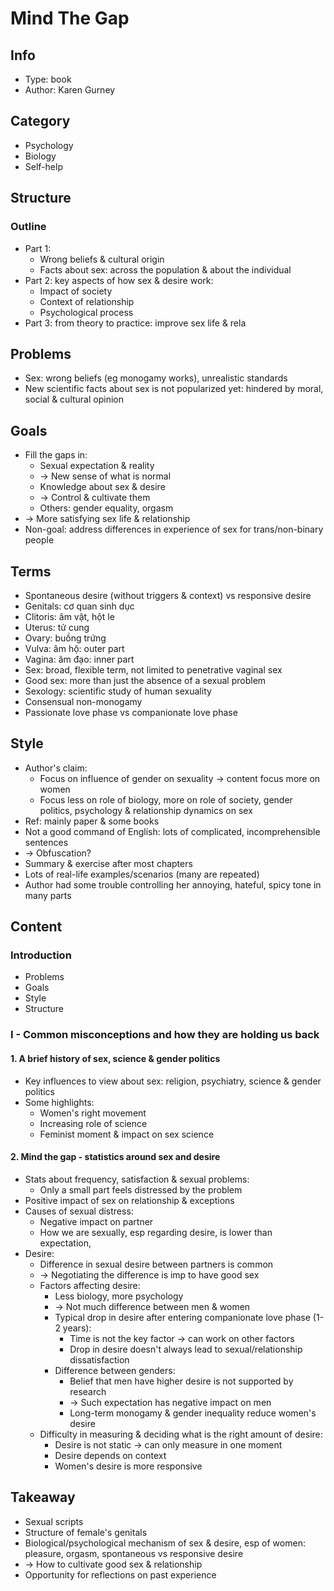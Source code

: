 # Mind The Gap

## Info
- Type: book
- Author: Karen Gurney

## Category
- Psychology
- Biology
- Self-help

## Structure
### Outline
- Part 1:
  - Wrong beliefs & cultural origin
  - Facts about sex: across the population & about the individual
- Part 2: key aspects of how sex & desire work:
  - Impact of society
  - Context of relationship
  - Psychological process
- Part 3: from theory to practice: improve sex life & rela

## Problems
- Sex: wrong beliefs (eg monogamy works), unrealistic standards
- New scientific facts about sex is not popularized yet: hindered by moral, social & cultural opinion

## Goals
- Fill the gaps in:
  - Sexual expectation & reality
  - -> New sense of what is normal
  - Knowledge about sex & desire
  - -> Control & cultivate them
  - Others: gender equality, orgasm
- -> More satisfying sex life & relationship
- Non-goal: address differences in experience of sex for trans/non-binary people

## Terms
- Spontaneous desire (without triggers & context) vs responsive desire
- Genitals: cơ quan sinh dục
- Clitoris: âm vật, hột le
- Uterus: tử cung
- Ovary: buồng trứng
- Vulva: âm hộ: outer part
- Vagina: âm đạo: inner part
- Sex: broad, flexible term, not limited to penetrative vaginal sex
- Good sex: more than just the absence of a sexual problem
- Sexology: scientific study of human sexuality
- Consensual non-monogamy
- Passionate love phase vs companionate love phase

## Style
- Author's claim:
  - Focus on influence of gender on sexuality -> content focus more on women
  - Focus less on role of biology, more on role of society, gender politics, psychology & relationship dynamics on sex
- Ref: mainly paper & some books
- Not a good command of English: lots of complicated, incomprehensible sentences
- -> Obfuscation?
- Summary & exercise after most chapters
- Lots of real-life examples/scenarios (many are repeated)
- Author had some trouble controlling her annoying, hateful, spicy tone in many parts

## Content

### Introduction
- Problems
- Goals
- Style
- Structure

### I - Common misconceptions and how they are holding us back

#### 1. A brief history of sex, science & gender politics
- Key influences to view about sex: religion, psychiatry, science & gender politics
- Some highlights:
  - Women's right movement
  - Increasing role of science
  - Feminist moment & impact on sex science

#### 2. Mind the gap - statistics around sex and desire
- Stats about frequency, satisfaction & sexual problems:
  - Only a small part feels distressed by the problem
- Positive impact of sex on relationship & exceptions
- Causes of sexual distress:
  - Negative impact on partner
  - How we are sexually, esp regarding desire, is lower than expectation, 
- Desire:
  - Difference in sexual desire between partners is common
  - -> Negotiating the difference is imp to have good sex
  - Factors affecting desire:
    - Less biology, more psychology
    - -> Not much difference between men & women
    - Typical drop in desire after entering companionate love phase (1-2 years):
      - Time is not the key factor -> can work on other factors
      - Drop in desire doesn't always lead to sexual/relationship dissatisfaction
    - Difference between genders:
      - Belief that men have higher desire is not supported by research
      - -> Such expectation has negative impact on men
      - Long-term monogamy & gender inequality reduce women's desire
  - Difficulty in measuring & deciding what is the right amount of desire:
    - Desire is not static -> can only measure in one moment
    - Desire depends on context
    - Women's desire is more responsive

## Takeaway
- Sexual scripts
- Structure of female's genitals
- Biological/psychological mechanism of sex & desire, esp of women: pleasure, orgasm, spontaneous vs responsive desire
- -> How to cultivate good sex & relationship
- Opportunity for reflections on past experience
